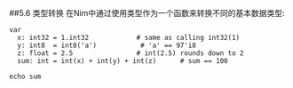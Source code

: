 ##5.6 类型转换
在Nim中通过使用类型作为一个函数来转换不同的基本数据类型:

    var
      x: int32 = 1.int32            # same as calling int32(1)
      y: int8  = int8('a')           # 'a' == 97'i8
      z: float = 2.5                # int(2.5) rounds down to 2
      sum: int = int(x) + int(y) + int(z)      # sum == 100
    
    echo sum